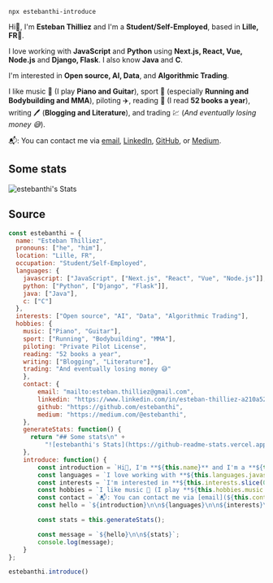 ```batch
npx estebanthi-introduce
```

Hi👋, I'm **Esteban Thilliez** and I'm a **Student/Self-Employed**, based in **Lille, FR**📍.

I love working with **JavaScript** and **Python** using **Next.js, React, Vue, Node.js** and **Django, Flask**. I also know **Java** and **C**.

I'm interested in **Open source, AI, Data**, and **Algorithmic Trading**.

I like music 🎵 (I play **Piano and Guitar**), sport 🏃 (especially **Running and Bodybuilding and MMA**), piloting ✈️, reading 📖 (I read **52 books a year**), writing 🖊️ (**Blogging and Literature**), and trading 💹 (*And eventually losing money 😅*).

📬: You can contact me via [email](mailto:esteban.thilliez@gmail.com), [LinkedIn](https://www.linkedin.com/in/esteban-thilliez-a210a5207/), [GitHub](https://github.com/estebanthi), or [Medium](https://medium.com/@estebanthi).

## Some stats
![estebanthi's Stats](https://github-readme-stats.vercel.app/api?username=estebanthi&theme=vue-dark&show_icons=true&hide_border=true&count_private=true)

## Source
```javascript
const estebanthi = {
  name: "Esteban Thilliez",
  pronouns: ["he", "him"],
  location: "Lille, FR",
  occupation: "Student/Self-Employed",
  languages: {
    javascript: ["JavaScript", ["Next.js", "React", "Vue", "Node.js"]],
    python: ["Python", ["Django", "Flask"]],
    java: ["Java"],
    c: ["C"]
  },
  interests: ["Open source", "AI", "Data", "Algorithmic Trading"],
  hobbies: {
    music: ["Piano", "Guitar"],
    sport: ["Running", "Bodybuilding", "MMA"],
    piloting: "Private Pilot License",
    reading: "52 books a year",
    writing: ["Blogging", "Literature"],
    trading: "And eventually losing money 😅"
    },
    contact: {
        email: "mailto:esteban.thilliez@gmail.com",
        linkedin: "https://www.linkedin.com/in/esteban-thilliez-a210a5207/",
        github: "https://github.com/estebanthi",
        medium: "https://medium.com/@estebanthi",
    },
    generateStats: function() {
      return "## Some stats\n" +
          "![estebanthi's Stats](https://github-readme-stats.vercel.app/api?username=estebanthi&theme=vue-dark&show_icons=true&hide_border=true&count_private=true)"
    },
    introduce: function() {
        const introduction = `Hi👋, I'm **${this.name}** and I'm a **${this.occupation}**, based in **${this.location}**📍.`;
        const languages = `I love working with **${this.languages.javascript[0]}** and **${this.languages.python[0]}** using **${this.languages.javascript[1].join(", ")}** and **${this.languages.python[1].join(", ")}**. I also know **${this.languages.java[0]}** and **${this.languages.c[0]}**.`;
        const interests = `I'm interested in **${this.interests.slice(0, -1).join(", ")}**, and **${this.interests.slice(-1)}**.`;
        const hobbies = `I like music 🎵 (I play **${this.hobbies.music.join(" and ")}**), sport 🏃 (especially **${this.hobbies.sport.join(" and ")}**), piloting ✈️, reading 📖 (I read**${this.hobbies.reading}**), writing 🖊️ (**${this.hobbies.writing.join(" and ")}**), and trading 💹 (*${this.hobbies.trading}*).`;
        const contact = `📬: You can contact me via [email](${this.contact.email}), [LinkedIn](${this.contact.linkedin}), [GitHub](${this.contact.github}), or [Medium](${this.contact.medium}).`;
        const hello = `${introduction}\n\n${languages}\n\n${interests}\n\n${hobbies}\n\n${contact}`;

        const stats = this.generateStats();

        const message = `${hello}\n\n${stats}`;
        console.log(message);
    }
};

estebanthi.introduce()
```